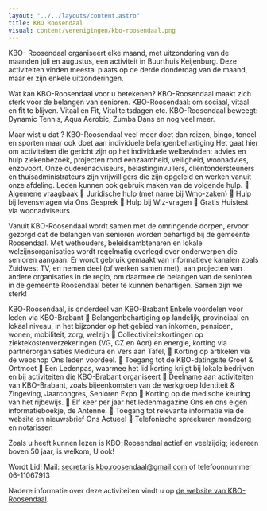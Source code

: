 ```yaml
---
layout: "../../layouts/content.astro"
title: KBO Roosendaal
visual: content/verenigingen/kbo-roosendaal.png
---
```


KBO- Roosendaal organiseert elke maand, met uitzondering van de maanden juli en augustus, een activiteit in Buurthuis Keijenburg. Deze activiteiten vinden meestal plaats op de derde donderdag van de maand, maar er zijn enkele uitzonderingen.

Wat kan KBO-Roosendaal voor u betekenen?
KBO-Roosendaal maakt zich sterk voor de belangen van senioren.
KBO-Roosendaal: om sociaal, vitaal en fit te blijven. Vitaal en Fit, Vitaliteitsdagen etc.
KBO-Roosendaal beweegt: Dynamic Tennis, Aqua Aerobic, Zumba Dans en nog veel meer.

Maar wist u dat ?
KBO-Roosendaal veel meer doet dan reizen, bingo, toneel en sporten maar ook doet aan 
individuele belangenbehartiging 
Het gaat hier om activiteiten die gericht zijn op het individuele welbevinden: advies en hulp  ziekenbezoek, projecten rond eenzaamheid, veiligheid, woonadvies, enzovoort. 
Onze ouderenadviseurs, belastinginvullers, cliëntondersteuners en thuisadministrateurs  zijn vrijwilligers die zijn opgeleid en werken vanuit onze afdeling. 
Leden kunnen ook gebruik maken van de volgende hulp.
	Algemene vraagbaak 
	Juridische hulp (met name bij Wmo-zaken) 
	Hulp bij levensvragen via Ons Gesprek 
	Hulp bij Wlz-vragen 
	Gratis Huistest via woonadviseurs 

Vanuit KBO-Roosendaal wordt samen met de omringende dorpen, ervoor gezorgd dat de belangen van senioren worden behartigd bij de gemeente Roosendaal. Met wethouders, beleidsambtenaren en lokale welzijnsorganisaties wordt regelmatig overlegd over onderwerpen die senioren aangaan. 
Er wordt gebruik gemaakt van informatieve kanalen zoals Zuidwest TV, en nemen deel (of werken samen met), aan projecten van andere organisaties in de regio, om daarmee de belangen van de senioren in de gemeente Roosendaal beter te kunnen behartigen. Samen zijn we sterk!

KBO-Roosendaal, is onderdeel van KBO-Brabant
Enkele voordelen voor leden via KBO-Brabant 
	Belangenbehartiging op landelijk, provinciaal en lokaal niveau, in het bijzonder op het gebied van inkomen, pensioen, wonen, mobiliteit, zorg, welzijn 
	Collectiviteitskortingen op ziektekostenverzekeringen (VG, CZ en Aon) en energie, korting via partnerorganisaties Medicura en Vers aan Tafel, 
	Korting op artikelen via de webshop Ons leden voordeel. 
	Toegang tot de KBO-datingsite Groet & Ontmoet 
	Een Ledenpas, waarmee het lid korting krijgt bij lokale bedrijven en bij activiteiten die KBO-Brabant organiseert 
	Deelname aan activiteiten van KBO-Brabant, zoals bijeenkomsten van de werkgroep Identiteit & Zingeving, Jaarcongres, Senioren Expo 
	Korting op de medische keuring van het rijbewijs. 
	Elf keer per jaar het ledenmagazine Ons en ons eigen informatieboekje, de Antenne. 
	Toegang tot relevante informatie via de website en nieuwsbrief Ons Actueel 
	Telefonische spreekuren mondzorg en notarissen 

Zoals u heeft kunnen lezen is KBO-Roosendaal actief en veelzijdig;  iedereen boven 50 jaar, is welkom, U ook!

Wordt Lid!
Mail: secretaris.kbo.roosendaal@gmail.com
 of     telefoonnummer 06-11067913



Nadere informatie over deze activiteiten vindt u op [de website van KBO- Roosendaal](http://www.kbo-roosendaal.nl/).
